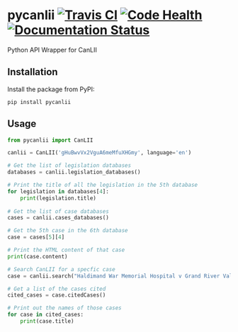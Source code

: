 pycanlii [![Travis CI][travis-badge]][travis] [![Code Health][landscape-badge]][landscape] [![Documentation Status][readthedocs-badge]][readthedocs]
========

Python API Wrapper for CanLII

## Installation

Install the package from PyPI:

    pip install pycanlii

## Usage

```python
from pycanlii import CanLII

canlii = CanLII('gHuBwvVx2VguA6meMfuXHGmy', language='en')

# Get the list of legislation databases
databases = canlii.legislation_databases()

# Print the title of all the legislation in the 5th database
for legislation in databases[4]:
    print(legislation.title)
    
# Get the list of case databases
cases = canlii.cases_databases()

# Get the 5th case in the 6th database
case = cases[5][4]

# Print the HTML content of that case
print(case.content)

# Search CanLII for a specfic case
case = canlii.search("Haldimand War Memorial Hospital v Grand River Valley Health Care", 1)[0]

# Get a list of the cases cited
cited_cases = case.citedCases()

# Print out the names of those cases
for case in cited_cases:
    print(case.title)
```


[travis-badge]:      http://img.shields.io/travis/sherlocke/pycanlii.svg?style=flat
[travis]:            https://travis-ci.org/sherlocke/pycanlii
[landscape-badge]:   https://landscape.io/github/sherlocke/pycanlii/master/landscape.png?style=flat
[landscape]:         https://landscape.io/github/sherlocke/pycanlii/master
[readthedocs-badge]: https://readthedocs.org/projects/pycanlii/badge/?version=latest
[readthedocs]:       https://readthedocs.org/projects/pycanlii/?badge=latest

